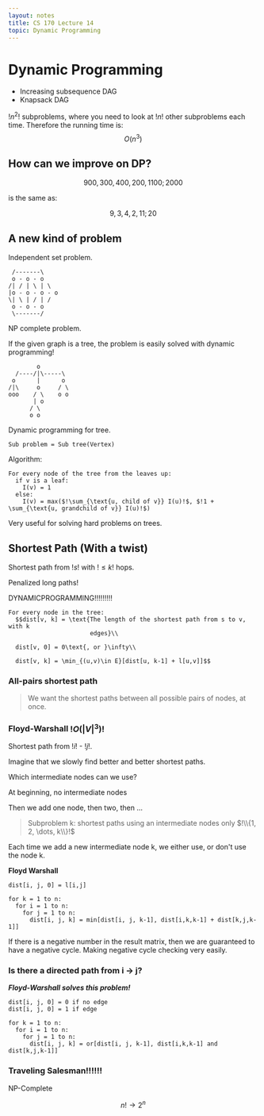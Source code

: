 ```yaml
---
layout: notes
title: CS 170 Lecture 14
topic: Dynamic Programming
---
```


# Dynamic Programming

* Increasing subsequence DAG
* Knapsack DAG

$!n^2!$ subproblems, where you need to look at $!n!$ other subproblems each
time. Therefore the running time is: $$O(n^3)$$

## How can we improve on DP?

$$900,300,400,200,1100;2000$$

is the same as:

$$9,3,4,2,11;20$$


## A new kind of problem

Independent set problem.

     /-------\
     o - o - o
    /| / | \ | \
    |o - o - o - o
    \| \ | / | /
     o - o - o
     \-------/

NP complete problem.

If the given graph is a tree, the problem is easily solved with dynamic
programming!
     
            o
      /----/|\-----\
     o      |      o
    /|\     o     / \
    ooo    / \    o o
           | o
          / \
          o o

Dynamic programming for tree. 

    Sub problem = Sub tree(Vertex)

Algorithm:

    For every node of the tree from the leaves up:
      if v is a leaf:
        I(v) = 1
      else:
        I(v) = max($!\sum_{\text{u, child of v}} I(u)!$, $!1 + \sum_{\text{u, grandchild of v}} I(u)!$)


Very useful for solving hard problems on trees.

## Shortest Path (With a twist)

Shortest path from $!s!$ with $!\le k!$ hops.

Penalized long paths!

DYNAMICPROGRAMMING!!!!!!!!!

    For every node in the tree:
      $$dist[v, k] = \text{The length of the shortest path from s to v, with k
                           edges}\\

      dist[v, 0] = 0\text{, or }\infty\\

      dist[v, k] = \min_{(u,v)\in E}[dist[u, k-1] + l[u,v]]$$

### All-pairs shortest path

> We want the shortest paths between all possible pairs of nodes, at once.

### Floyd-Warshall $!O(|V|^3)!$

Shortest path from $!i!$ - $!j!$.

Imagine that we slowly find better and better shortest paths.

Which intermediate nodes can we use?

At beginning, no intermediate nodes

Then we add one node, then two, then ...

> Subproblem k: shortest paths using an intermediate nodes only $!\\{1, 2, \dots,
> k\\}!$

Each time we add a new intermediate node k, we either use, or don't use the node
k. 

__Floyd Warshall__
     
    dist[i, j, 0] = l[i,j]

    for k = 1 to n:
      for i = 1 to n:
        for j = 1 to n:
          dist[i, j, k] = min[dist[i, j, k-1], dist[i,k,k-1] + dist[k,j,k-1]]

If there is a negative number in the result matrix, then we are guaranteed to
have a negative cycle. Making negative cycle checking very easily.


### Is there a directed path from i -> j?

___Floyd-Warshall solves this problem!___

    dist[i, j, 0] = 0 if no edge
    dist[i, j, 0] = 1 if edge

    for k = 1 to n:
      for i = 1 to n:
        for j = 1 to n:
          dist[i, j, k] = or[dist[i, j, k-1], dist[i,k,k-1] and dist[k,j,k-1]]

### Traveling Salesman!!!!!!

NP-Complete

$$n! \rightarrow 2^n$$
